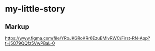 # my-little-story

## Markup

https://www.figma.com/file/YRoJKGRoKRr6EzuEMIvRWC/First-RN-App?t=j5O79QQfz5VwPBaL-0
